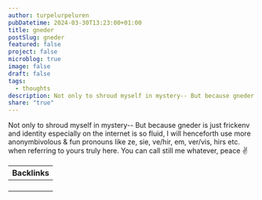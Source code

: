 ```yaml
---
author: turpelurpeluren
pubDatetime: 2024-03-30T13:23:00+01:00
title: gneder
postSlug: gneder
featured: false
project: false
microblog: true
image: false
draft: false
tags:
  - thoughts
description: Not only to shroud myself in mystery-- But because gneder is just frickenv and identity especially on the internet is so fluid, I will henceforth use more anonymbivolous & fun pronouns like ze, sie, ve/hir, em, ver/vis, hirs etc. when referring to yours truly. You can call still me whatevery. peace ✌️
share: "true"
---
```



Not only to shroud myself in mystery-- But because gneder is just frickenv and identity especially on the internet is so fluid, I will henceforth use more anonymbivolous & fun pronouns like ze, sie, ve/hir, em, ver/vis, hirs etc. when referring to yours truly here. You can call still me whatever, peace ✌️

| Backlinks |
| --------- |
| <ul></ul> |

